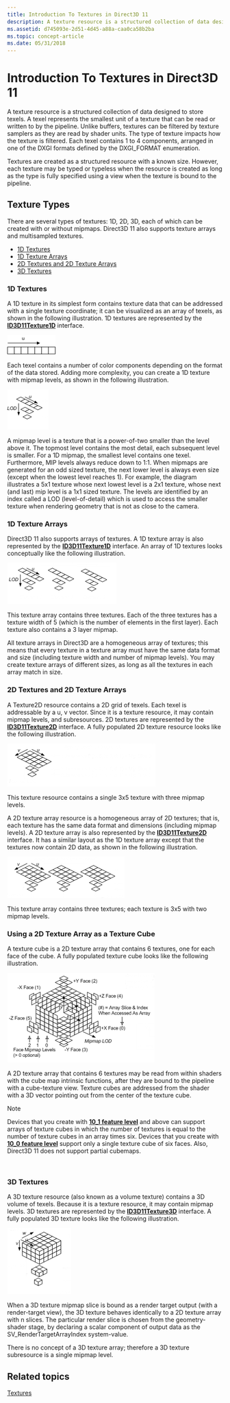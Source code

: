 ```yaml
---
title: Introduction To Textures in Direct3D 11
description: A texture resource is a structured collection of data designed to store texels.
ms.assetid: d745093e-2d51-4d45-a88a-caa0ca58b2ba
ms.topic: concept-article
ms.date: 05/31/2018
---
```


# Introduction To Textures in Direct3D 11

A texture resource is a structured collection of data designed to store texels. A texel represents the smallest unit of a texture that can be read or written to by the pipeline. Unlike buffers, textures can be filtered by texture samplers as they are read by shader units. The type of texture impacts how the texture is filtered. Each texel contains 1 to 4 components, arranged in one of the DXGI formats defined by the DXGI\_FORMAT enumeration.

Textures are created as a structured resource with a known size. However, each texture may be typed or typeless when the resource is created as long as the type is fully specified using a view when the texture is bound to the pipeline.

## Texture Types

There are several types of textures: 1D, 2D, 3D, each of which can be created with or without mipmaps. Direct3D 11 also supports texture arrays and multisampled textures.

-   [1D Textures](#1d-textures)
-   [1D Texture Arrays](#1d-texture-arrays)
-   [2D Textures and 2D Texture Arrays](#2d-textures-and-2d-texture-arrays)
-   [3D Textures](#3d-textures)

### 1D Textures

A 1D texture in its simplest form contains texture data that can be addressed with a single texture coordinate; it can be visualized as an array of texels, as shown in the following illustration. 1D textures are represented by the [**ID3D11Texture1D**](/windows/desktop/api/D3D11/nn-d3d11-id3d11texture1d) interface.

![illustration of a 1d texture](images/d3d10-1d-texture.png)

Each texel contains a number of color components depending on the format of the data stored. Adding more complexity, you can create a 1D texture with mipmap levels, as shown in the following illustration.

![illustration of a 1d texture with mipmap levels](images/d3d10-resource-texture1d.png)

A mipmap level is a texture that is a power-of-two smaller than the level above it. The topmost level contains the most detail, each subsequent level is smaller. For a 1D mipmap, the smallest level contains one texel. Furthermore, MIP levels always reduce down to 1:1. When mipmaps are generated for an odd sized texture, the next lower level is always even size (except when the lowest level reaches 1). For example, the diagram illustrates a 5x1 texture whose next lowest level is a 2x1 texture, whose next (and last) mip level is a 1x1 sized texture. The levels are identified by an index called a LOD (level-of-detail) which is used to access the smaller texture when rendering geometry that is not as close to the camera.

### 1D Texture Arrays

Direct3D 11 also supports arrays of textures. A 1D texture array is also represented by the [**ID3D11Texture1D**](/windows/desktop/api/D3D11/nn-d3d11-id3d11texture1d) interface. An array of 1D textures looks conceptually like the following illustration.

![illustration of an array of 1d textures](images/d3d10-resource-texture1darray.png)

This texture array contains three textures. Each of the three textures has a texture width of 5 (which is the number of elements in the first layer). Each texture also contains a 3 layer mipmap.

All texture arrays in Direct3D are a homogeneous array of textures; this means that every texture in a texture array must have the same data format and size (including texture width and number of mipmap levels). You may create texture arrays of different sizes, as long as all the textures in each array match in size.

### 2D Textures and 2D Texture Arrays

A Texture2D resource contains a 2D grid of texels. Each texel is addressable by a u, v vector. Since it is a texture resource, it may contain mipmap levels, and subresources. 2D textures are represented by the [**ID3D11Texture2D**](/windows/desktop/api/D3D11/nn-d3d11-id3d11texture2d) interface. A fully populated 2D texture resource looks like the following illustration.

![illustration of a 2d texture resource](images/d3d10-resource-texture2d.png)

This texture resource contains a single 3x5 texture with three mipmap levels.

A 2D texture array resource is a homogeneous array of 2D textures; that is, each texture has the same data format and dimensions (including mipmap levels). A 2D texture array is also represented by the [**ID3D11Texture2D**](/windows/desktop/api/D3D11/nn-d3d11-id3d11texture2d) interface. It has a similar layout as the 1D texture array except that the textures now contain 2D data, as shown in the following illustration.

![illustration of an array of 2d textures](images/d3d10-resource-texture2darray.png)

This texture array contains three textures; each texture is 3x5 with two mipmap levels.

### Using a 2D Texture Array as a Texture Cube

A texture cube is a 2D texture array that contains 6 textures, one for each face of the cube. A fully populated texture cube looks like the following illustration.

![illustration of an array of 2d textures that represent a texture cube](images/d3d10-resource-texturecube.png)

A 2D texture array that contains 6 textures may be read from within shaders with the cube map intrinsic functions, after they are bound to the pipeline with a cube-texture view. Texture cubes are addressed from the shader with a 3D vector pointing out from the center of the texture cube.

> [!Note]  
> Devices that you create with [**10\_1 feature level**](/windows/desktop/api/D3DCommon/ne-d3dcommon-d3d_feature_level) and above can support arrays of texture cubes in which the number of textures is equal to the number of texture cubes in an array times six. Devices that you create with [**10\_0 feature level**](/windows/desktop/api/D3DCommon/ne-d3dcommon-d3d_feature_level) support only a single texture cube of six faces. Also, Direct3D 11 does not support partial cubemaps.

 

### 3D Textures

A 3D texture resource (also known as a volume texture) contains a 3D volume of texels. Because it is a texture resource, it may contain mipmap levels. 3D textures are represented by the [**ID3D11Texture3D**](/windows/desktop/api/D3D11/nn-d3d11-id3d11texture3d) interface. A fully populated 3D texture looks like the following illustration.

![illustration of a 3d texture resource](images/d3d10-resource-texture3d.png)

When a 3D texture mipmap slice is bound as a render target output (with a render-target view), the 3D texture behaves identically to a 2D texture array with n slices. The particular render slice is chosen from the geometry-shader stage, by declaring a scalar component of output data as the SV\_RenderTargetArrayIndex system-value.

There is no concept of a 3D texture array; therefore a 3D texture subresource is a single mipmap level.

## Related topics

<dl> <dt>

[Textures](overviews-direct3d-11-resources-textures.md)
</dt> </dl>

 

 




